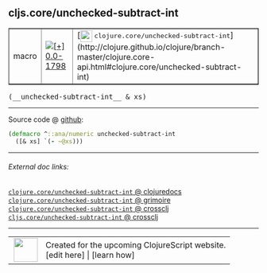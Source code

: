 ## cljs.core/unchecked-subtract-int



 <table border="1">
<tr>
<td>macro</td>
<td><a href="https://github.com/cljsinfo/cljs-api-docs/tree/0.0-1798"><img valign="middle" alt="[+] 0.0-1798" title="Added in 0.0-1798" src="https://img.shields.io/badge/+-0.0--1798-lightgrey.svg"></a> </td>
<td>
[<img height="24px" valign="middle" src="http://i.imgur.com/1GjPKvB.png"> <samp>clojure.core/unchecked-subtract-int</samp>](http://clojure.github.io/clojure/branch-master/clojure.core-api.html#clojure.core/unchecked-subtract-int)
</td>
</tr>
</table>


 <samp>
(__unchecked-subtract-int__ & xs)<br>
</samp>

---







Source code @ [github](https://github.com/clojure/clojurescript/blob/r2138/src/clj/cljs/core.clj#L386-L387):

```clj
(defmacro ^::ana/numeric unchecked-subtract-int
  ([& xs] `(- ~@xs)))
```

<!--
Repo - tag - source tree - lines:

 <pre>
clojurescript @ r2138
└── src
    └── clj
        └── cljs
            └── <ins>[core.clj:386-387](https://github.com/clojure/clojurescript/blob/r2138/src/clj/cljs/core.clj#L386-L387)</ins>
</pre>

-->

---



###### External doc links:

[`clojure.core/unchecked-subtract-int` @ clojuredocs](http://clojuredocs.org/clojure.core/unchecked-subtract-int)<br>
[`clojure.core/unchecked-subtract-int` @ grimoire](http://conj.io/store/v1/org.clojure/clojure/1.7.0-beta3/clj/clojure.core/unchecked-subtract-int/)<br>
[`clojure.core/unchecked-subtract-int` @ crossclj](http://crossclj.info/fun/clojure.core/unchecked-subtract-int.html)<br>
[`cljs.core/unchecked-subtract-int` @ crossclj](http://crossclj.info/fun/cljs.core/unchecked-subtract-int.html)<br>

---

 <table>
<tr><td>
<img valign="middle" align="right" width="48px" src="http://i.imgur.com/Hi20huC.png">
</td><td>
Created for the upcoming ClojureScript website.<br>
[edit here] | [learn how]
</td></tr></table>

[edit here]:https://github.com/cljsinfo/cljs-api-docs/blob/master/cljsdoc/cljs.core_unchecked-subtract-int.cljsdoc
[learn how]:https://github.com/cljsinfo/cljs-api-docs/wiki/cljsdoc-files

<!--

This information was too distracting to show to readers, but I'll leave it
commented here since it is helpful to:

- pretty-print the data used to generate this document
- and show how to retrieve that data



The API data for this symbol:

```clj
{:ns "cljs.core",
 :name "unchecked-subtract-int",
 :signature ["[& xs]"],
 :history [["+" "0.0-1798"]],
 :type "macro",
 :full-name-encode "cljs.core_unchecked-subtract-int",
 :source {:code "(defmacro ^::ana/numeric unchecked-subtract-int\n  ([& xs] `(- ~@xs)))",
          :title "Source code",
          :repo "clojurescript",
          :tag "r2138",
          :filename "src/clj/cljs/core.clj",
          :lines [386 387]},
 :full-name "cljs.core/unchecked-subtract-int",
 :clj-symbol "clojure.core/unchecked-subtract-int"}

```

Retrieve the API data for this symbol:

```clj
;; from Clojure REPL
(require '[clojure.edn :as edn])
(-> (slurp "https://raw.githubusercontent.com/cljsinfo/cljs-api-docs/catalog/cljs-api.edn")
    (edn/read-string)
    (get-in [:symbols "cljs.core/unchecked-subtract-int"]))
```

-->
